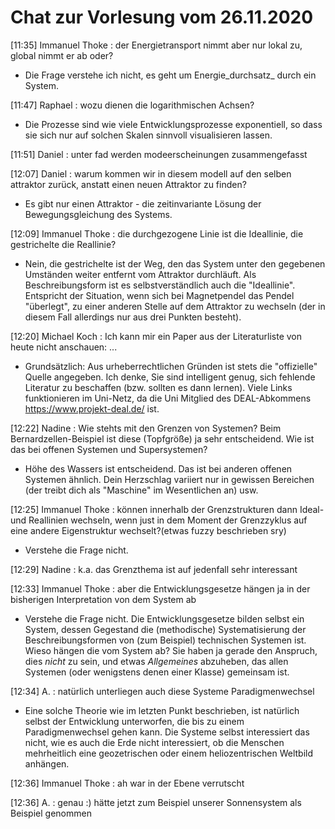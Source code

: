 # Chat zur Vorlesung vom 26.11.2020

[11:35] Immanuel Thoke : der Energietransport nimmt aber nur lokal zu, global
nimmt er ab oder?
* Die Frage verstehe ich nicht, es geht um Energie_durchsatz_ durch ein System.

[11:47] Raphael : wozu dienen die logarithmischen Achsen?
* Die Prozesse sind wie viele Entwicklungsprozesse exponentiell, so dass sie
  sich nur auf solchen Skalen sinnvoll visualisieren lassen.

[11:51] Daniel : unter fad werden modeerscheinungen zusammengefasst

[12:07] Daniel : warum kommen wir in diesem modell auf den selben attraktor
zurück, anstatt einen neuen Attraktor zu finden?
* Es gibt nur einen Attraktor - die zeitinvariante Lösung der
  Bewegungsgleichung des Systems. 

[12:09] Immanuel Thoke : die durchgezogene Linie ist die Ideallinie, die
gestrichelte die Reallinie?
* Nein, die gestrichelte ist der Weg, den das System unter den gegebenen
  Umständen weiter entfernt vom Attraktor durchläuft. Als Beschreibungsform
  ist es selbstverständlich auch die "Ideallinie". Entspricht der Situation,
  wenn sich bei Magnetpendel das Pendel "überlegt", zu einer anderen Stelle
  auf dem Attraktor zu wechseln (der in diesem Fall allerdings nur aus drei
  Punkten besteht). 

[12:20] Michael Koch : Ich kann mir ein Paper aus der Literaturliste von heute
nicht anschauen: ...
* Grundsätzlich: Aus urheberrechtlichen Gründen ist stets die "offizielle"
  Quelle angegeben. Ich denke, Sie sind intelligent genug, sich fehlende
  Literatur zu beschaffen (bzw. sollten es dann lernen). Viele Links
  funktionieren im Uni-Netz, da die Uni Mitglied des DEAL-Abkommens
  <https://www.projekt-deal.de/> ist.
  
[12:22] Nadine : Wie stehts mit den Grenzen von Systemen? Beim
Bernardzellen-Beispiel ist diese (Topfgröße) ja sehr entscheidend. Wie ist das
bei offenen Systemen und Supersystemen?
* Höhe des Wassers ist entscheidend. Das ist bei anderen offenen Systemen
  ähnlich. Dein Herzschlag variiert nur in gewissen Bereichen (der treibt dich
  als "Maschine" im Wesentlichen an) usw.

[12:25] Immanuel Thoke : können innerhalb der Grenzstrukturen dann Ideal- und
Reallinien wechseln, wenn just in dem Moment der Grenzzyklus auf eine andere
Eigenstruktur wechselt?(etwas fuzzy beschrieben sry)
* Verstehe die Frage nicht.

[12:29] Nadine : k.a. das Grenzthema ist auf jedenfall sehr interessant

[12:33] Immanuel Thoke : aber die Entwicklungsgesetze hängen ja in der
bisherigen Interpretation von dem System ab
* Verstehe die Frage nicht. Die Entwicklungsgesetze bilden selbst ein System,
  dessen Gegestand die (methodische) Systematisierung der Beschreibungsformen
  von (zum Beispiel) technischen Systemen ist. Wieso hängen die vom System ab?
  Sie haben ja gerade den Anspruch, dies _nicht_ zu sein, und etwas
  _Allgemeines_ abzuheben, das allen Systemen (oder wenigstens denen einer
  Klasse) gemeinsam ist. 

[12:34] A. : natürlich unterliegen auch diese Systeme Paradigmenwechsel
* Eine solche Theorie wie im letzten Punkt beschrieben, ist natürlich selbst
  der Entwicklung unterworfen, die bis zu einem Paradigmenwechsel gehen kann.
  Die Systeme selbst interessiert das nicht, wie es auch die Erde nicht
  interessiert, ob die Menschen mehrheitlich eine geozetrischen oder einem
  heliozentrischen Weltbild anhängen.

[12:36] Immanuel Thoke : ah war in der Ebene verrutscht

[12:36] A. : genau :) hätte jetzt zum Beispiel unserer Sonnensystem als
Beispiel genommen